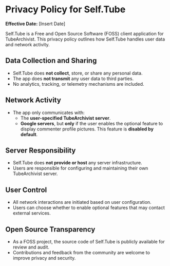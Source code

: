 # Privacy Policy for Self.Tube

**Effective Date:** [Insert Date]

Self.Tube is a Free and Open Source Software (FOSS) client application for TubeArchivist. This privacy policy outlines how Self.Tube handles user data and network activity.

## Data Collection and Sharing

- Self.Tube does **not collect**, store, or share any personal data.
- The app does **not transmit** any user data to third parties.
- No analytics, tracking, or telemetry mechanisms are included.

## Network Activity

- The app only communicates with:
  - The **user-specified TubeArchivist server**.
  - **Google servers**, but **only** if the user enables the optional feature to display commenter profile pictures. This feature is **disabled by default**.

## Server Responsibility

- Self.Tube does **not provide or host** any server infrastructure.
- Users are responsible for configuring and maintaining their own TubeArchivist server.

## User Control

- All network interactions are initiated based on user configuration.
- Users can choose whether to enable optional features that may contact external services.

## Open Source Transparency

- As a FOSS project, the source code of Self.Tube is publicly available for review and audit.
- Contributions and feedback from the community are welcome to improve privacy and security.
